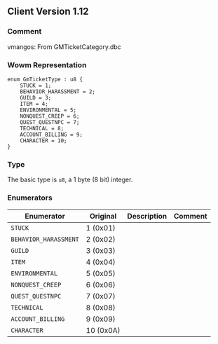 ## Client Version 1.12

### Comment

vmangos: From GMTicketCategory.dbc

### Wowm Representation
```rust,ignore
enum GmTicketType : u8 {
    STUCK = 1;    
    BEHAVIOR_HARASSMENT = 2;    
    GUILD = 3;    
    ITEM = 4;    
    ENVIRONMENTAL = 5;    
    NONQUEST_CREEP = 6;    
    QUEST_QUESTNPC = 7;    
    TECHNICAL = 8;    
    ACCOUNT_BILLING = 9;    
    CHARACTER = 10;    
}

```
### Type
The basic type is `u8`, a 1 byte (8 bit) integer.
### Enumerators
| Enumerator | Original  | Description | Comment |
| --------- | -------- | ----------- | ------- |
| `STUCK` | 1 (0x01) |  |  |
| `BEHAVIOR_HARASSMENT` | 2 (0x02) |  |  |
| `GUILD` | 3 (0x03) |  |  |
| `ITEM` | 4 (0x04) |  |  |
| `ENVIRONMENTAL` | 5 (0x05) |  |  |
| `NONQUEST_CREEP` | 6 (0x06) |  |  |
| `QUEST_QUESTNPC` | 7 (0x07) |  |  |
| `TECHNICAL` | 8 (0x08) |  |  |
| `ACCOUNT_BILLING` | 9 (0x09) |  |  |
| `CHARACTER` | 10 (0x0A) |  |  |
